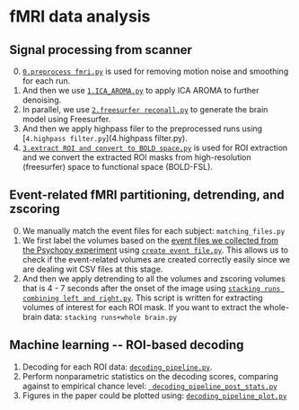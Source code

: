 # fMRI data analysis

## Signal processing from scanner
0. [`0.preprocess fmri.py`](https://github.com/nmningmei/unconfeats/blob/main/scripts/fMRI/nipype_preprocessing_pipeline/0.preprocess%20fmri.py) is used for removing motion noise and smoothing for each run.
1. And then we use [`1.ICA_AROMA.py`](https://github.com/nmningmei/unconfeats/blob/main/scripts/fMRI/nipype_preprocessing_pipeline/1.ICA_AROMA.py) to apply ICA AROMA to further denoising.
2. In parallel, we use [`2.freesurfer reconall.py`](https://github.com/nmningmei/unconfeats/blob/main/scripts/fMRI/nipype_preprocessing_pipeline/2.freesurfer%20reconall.py) to generate the brain model using Freesurfer.
3. And then we apply highpass filer to the preprocessed runs using [`4.highpass filter.py`](4.highpass filter.py).
4. [`3.extract ROI and convert to BOLD space.py`](https://github.com/nmningmei/unconfeats/blob/main/scripts/fMRI/nipype_preprocessing_pipeline/3.extract%20ROI%20and%20convert%20to%20BOLD%20space.py) is used for ROI extraction and we convert the extracted ROI masks from high-resolution (freesurfer) space to functional space (BOLD-FSL).


## Event-related fMRI partitioning, detrending, and zscoring
0. We manually match the event files for each subject: `matching_files.py`
1. We first label the volumes based on the [event files we collected from the Psychopy experiment](https://github.com/nmningmei/unconfeats/tree/main/data/behavioral) using [`create event file.py`](https://github.com/nmningmei/unconfeats/blob/main/scripts/fMRI/nipype_convert_create_folders/create%20event%20file.py). This allows us to check if the event-related volumes are created correctly easily since we are dealing wit CSV files at this stage.
2. And then we apply detrending to all the volumes and zscoring volumes that is 4 - 7 seconds after the onset of the image using [`stacking runs combining left and right.py`](https://github.com/nmningmei/unconfeats/blob/main/scripts/fMRI/nipype_convert_create_folders/stacking%20runs%20combining%20left%20and%20right.py). This script is written for extracting volumes of interest for each ROI mask. If you want to extract the whole-brain data: `stacking runs+whole brain.py`


## Machine learning -- ROI-based decoding
1. Decoding for each ROI data: [`decoding_pipeline.py`](https://github.com/nmningmei/unconfeats/blob/main/scripts/fMRI/cross_state_decoding_leave_2_instance_out/decoding_pipeline.py). 
2. Perform nonparametric statistics on the decoding scores, comparing against to empirical chance level: [`
decoding_pipeline_post_stats.py`](https://github.com/nmningmei/unconfeats/blob/main/scripts/fMRI/cross_state_decoding_leave_2_instance_out/decoding_pipeline_post_stats.py)
3. Figures in the paper could be plotted using: [`decoding_pipeline_plot.py`](https://github.com/nmningmei/unconfeats/blob/main/scripts/fMRI/cross_state_decoding_leave_2_instance_out/decoding_pipeline_plot.py)

